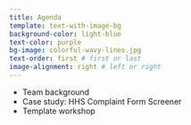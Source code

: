 ```yaml
---
title: Agenda
template: text-with-image-bg
background-color: light-blue
text-color: purple
bg-image: colorful-wavy-lines.jpg
text-order: first # first or last
image-alignment: right # left or right
---
```


- Team background
- Case study: HHS Complaint Form Screener
- Template workshop